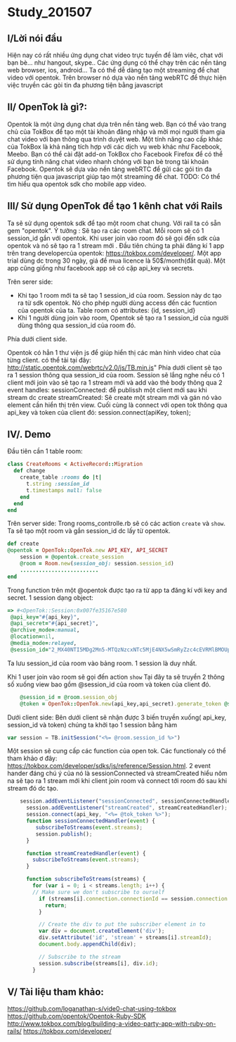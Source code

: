# Study_201507
## I/Lời nói đầu
   Hiện nay có rất nhiều ứng dụng chat video trực tuyến để làm viêc, chat với bạn bè... như hangout, skype..
Các ứng dụng có thể chạy trên các nền tảng web browser, ios, android... Ta có thể dễ dàng tạo một streaming để chat
video với opentok. Trên browser nó dựa vào nền tảng webRTC để thực hiện việc truyền các gòi tin đa phương tiện bằng 
javascript

## II/ OpenTok là gì?:
  Opentok là một ứng dụng chat dựa trên nền tảng web. Bạn có thể vào trang chủ của TokBox để tạo một tài khoản đăng nhập và mời mọi người tham gia chat video với bạn thông qua trình duyệt web. Một tính năng cao cấp khác của TokBox là khả năng tích hợp với các dịch vụ web khác như Facebook, Meebo. Bạn có thể cài đặt add-on TokBox cho Facebook Firefox để có thể sử dụng tính năng chat video nhanh chóng với bạn bè trong tài khoản Facebook.
Opentok sẽ dựa vào nền tảng webRTC để gửi các gói tin đa phương tiện qua javascript giúp tạo một streaming để chat.
TODO: Có thể tìm hiểu qua opentok sdk cho mobile app
video.
## III/ Sử dụng OpenTok để tạo 1 kênh chat với Rails
  Ta sẽ sử dụng opentok sdk để tạo một room chat chung. Với rail ta có sẵn gem "opentok".
  Ý tưởng : Sẽ tạo ra các room chat. Mỗi room sẽ có 1 session_id gắn với opentok. Khi user join vào room đó sẽ gọi đến sdk của opentok và nó sẽ tạo ra 1 stream mới .
Đầu tiên chúng ta phải đăng kí 1 app trên trang developercủa opentok: https://tokbox.com/developer/.
Một app trial dùng dc trong 30 ngày, giá để mua licence là 50$/month(đắt quá).
Một app cũng giống như facebook app sẽ có cặp api_key và secrets.

  Trên serer side:
- Khi tạo 1 room mới ta sẽ taọ 1 session_id của room. Session này dc tạo ra từ sdk opentok. Nó cho phép người dùng
access đến các fucntion của opentok của ta. Table room có attributes: {id, session_id}
- Khi 1 người dùng join vào room, Opentok sẽ tạo ra 1 session_id của người dùng thông qua session_id của room 
đó. 

Phía dưới client side.

Opentok có hẳn 1 thư viện js để giúp hiển thị các màn hình video chat của từng client. có thể tải tại đây:
http://static.opentok.com/webrtc/v2.0/js/TB.min.js"
Phía dưới client sẽ tạo ra 1 session thông qua session_id của room. Session sẽ lắng nghe nếu có 1 client mới join vào sẽ tạo ra 1 stream mới và add vào thẻ body thông qua 2 event handles:
  sessionConnected: đễ publissh một client mới sau khi stream dc create
  streamCreated: Sẽ create một stream mới và gán nó vào element cần hiển thị trên view.
Cuối cùng là connect với open tok thông qua api_key và token của client đó: 
session.connect(apiKey, token);


## IV/. Demo

Đầu tiên cần 1 table room:
```ruby
class CreateRooms < ActiveRecord::Migration
  def change
    create_table :rooms do |t|
      t.string :session_id
      t.timestamps null: false
    end
  end
end
```
Trên server side:
Trong rooms_controlle.rb sẽ có các action  `create` và  `show`.
Ta sẽ tạo một room  và gắn session_id dc lấy từ opentok.
```ruby 
def create
@opentok = OpenTok::OpenTok.new API_KEY, API_SECRET
    session = @opentok.create_session
    @room = Room.new(session_obj: session.session_id)
    .........................
end
```
Trong function trên một @opentok được tạo ra từ app ta đăng kí với key and secret.
1 session dạng object: 
``` ruby
=> #<OpenTok::Session:0x007fe35167e580
 @api_key="#{api_key}",
 @api_secret="#{api_secret}",
 @archive_mode=:manual,
 @location=nil,
 @media_mode=:relayed,
 @session_id="2_MX40NTI5MDg2Mn5-MTQzNzcxNTc5MjE4NX5wSmRyZzc4cEVRMlBMOUp4bnBRMGNwV2h-UH4">
```
Ta lưu session_id của room vào bảng room. 1 session là duy nhất.

Khi 1 user join vào room sẽ gọi đến action `show` Tại đây ta sẽ truyền 2 thông số xuống view bao gồm @session_id
của room và token của client đó.
```ruby
    @session_id = @room.session_obj
    @token = OpenTok::OpenTok.new(api_key,api_secret).generate_token @session_id
```
Dưới client side:
  Bên dưới client sẽ nhận được 3 biến truyền xuống( api_key, session_id và token)
chúng ta khởi tạo 1 session bằng hàm 
```javascript
var session = TB.initSession("<%= @room.session_id %>")
```
Một session sẽ cung cấp các function của open tok. Các functionaly có thể tham khảo ơ đây: https://tokbox.com/developer/sdks/js/reference/Session.html.
2 event hander đáng chú ý của nó là sessionConnected và streamCreated hiểu nôm na sẽ tạo ra 1 stream mới khi client join room và connect tới room đó sau khi stream đó dc tạo.

```javascript
    session.addEventListener("sessionConnected", sessionConnectedHandler);
      session.addEventListener("streamCreated", streamCreatedHandler);
      session.connect(api_key, "<%= @tok_token %>");
      function sessionConnectedHandler(event) {
         subscribeToStreams(event.streams);
         session.publish();
      }

      function streamCreatedHandler(event) {
        subscribeToStreams(event.streams);
      }

      function subscribeToStreams(streams) {
        for (var i = 0; i < streams.length; i++) {
        // Make sure we don't subscribe to ourself
          if (streams[i].connection.connectionId == session.connection.connectionId) {
            return;
          }

          // Create the div to put the subscriber element in to
          var div = document.createElement('div');
          div.setAttribute('id', 'stream' + streams[i].streamId);
          document.body.appendChild(div);

          // Subscribe to the stream
          session.subscribe(streams[i], div.id);
        }
   ```
## V/ Tài liệu tham khảo:
https://github.com/loganathan-s/vide0-chat-using-tokbox
https://github.com/opentok/Opentok-Ruby-SDK
http://www.tokbox.com/blog/building-a-video-party-app-with-ruby-on-rails/
https://tokbox.com/developer/


